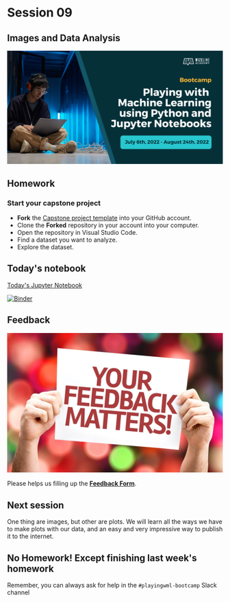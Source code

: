 # Session 09

## Images and Data Analysis

![Course Hero](images/hero.png)

## Homework

### Start your capstone project

- **Fork** the [Capstone project template](https://github.com/WizelineIntroToPythonML/capstone) into your GitHub account.
- Clone the **Forked** repository in your account into your computer.
- Open the repository in Visual Studio Code.
- Find a dataset you want to analyze.
- Explore the dataset.

## Today's notebook

[Today's Jupyter Notebook](./images.ipynb)

[![Binder](https://mybinder.org/badge_logo.svg)](https://mybinder.org/v2/gh/WizelineIntroToPythonML/09-images/HEAD?labpath=images.ipynb)

## Feedback

![Your Feedback Matters](images/feedback.png)

Please helps us filling up the **[Feedback Form](https://docs.google.com/forms/d/e/1FAIpQLSf-yrrCkg66KFFimIk62me8jkSybb9wY1tdqhuRNKG1pchk5w/viewform)**.

## Next session

One thing are images, but other are plots. We will learn all the ways we have to make plots with our data, and an easy and very impressive way to publish it to the internet.

## No Homework! Except finishing last week's homework

Remember, you can always ask for help in the `#playingwml-bootcamp` Slack channel
